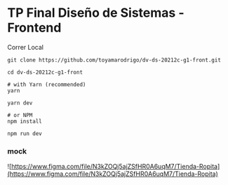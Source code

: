 # TP Final Diseño de Sistemas - Frontend

Correr Local

```shell
git clone https://github.com/toyamarodrigo/dv-ds-20212c-g1-front.git

cd dv-ds-20212c-g1-front

# with Yarn (recommended)
yarn

yarn dev

# or NPM
npm install

npm run dev
```

### mock

![https://www.figma.com/file/N3kZOQj5ajZSfHR0A6uqM7/Tienda-Ropita](https://www.figma.com/file/N3kZOQj5ajZSfHR0A6uqM7/Tienda-Ropita)
